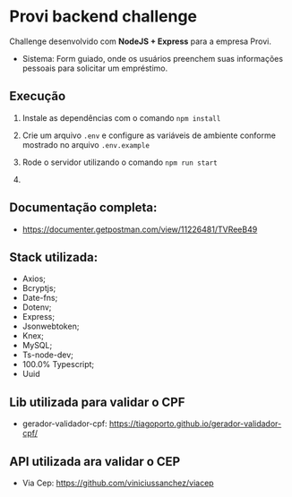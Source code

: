 # Provi backend challenge
Challenge desenvolvido com **NodeJS + Express** para a empresa Provi.

- Sistema: Form guiado, onde os usuários preenchem suas informações pessoais para solicitar um empréstimo.

## Execução
1. Instale as dependências com o comando
```npm install```

2. Crie um arquivo ```.env``` e configure as variáveis de ambiente conforme mostrado no arquivo ```.env.example```

3. Rode o servidor utilizando o comando ```npm run start```

4. 

## Documentação completa:
- https://documenter.getpostman.com/view/11226481/TVReeB49

## Stack utilizada:
- Axios;
- Bcryptjs;
- Date-fns;
- Dotenv;
- Express;
- Jsonwebtoken;
- Knex;
- MySQL;
- Ts-node-dev;
- 100.0% Typescript;
- Uuid
    
## Lib utilizada para validar o CPF
- gerador-validador-cpf: https://tiagoporto.github.io/gerador-validador-cpf/
    
## API utilizada ara validar o CEP
- Via Cep: https://github.com/viniciussanchez/viacep
